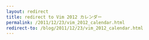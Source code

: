 ```yaml
---
layout: redirect
title: redirect to Vim 2012 カレンダー
permalink: /2011/12/23/vim_2012_calendar.html
redirect-to: /blog/2011/12/23/vim_2012_calendar.html
---
```

